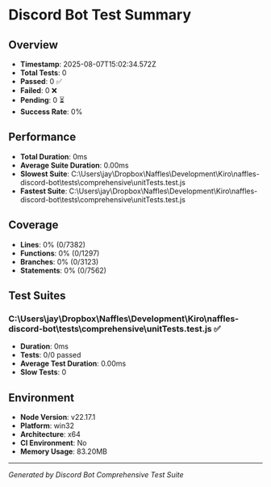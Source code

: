 # Discord Bot Test Summary

## Overview
- **Timestamp**: 2025-08-07T15:02:34.572Z
- **Total Tests**: 0
- **Passed**: 0 ✅
- **Failed**: 0 ❌
- **Pending**: 0 ⏳
- **Success Rate**: 0%

## Performance
- **Total Duration**: 0ms
- **Average Suite Duration**: 0.00ms
- **Slowest Suite**: C:\Users\jay\Dropbox\Naffles\Development\Kiro\naffles-discord-bot\tests\comprehensive\unitTests.test.js
- **Fastest Suite**: C:\Users\jay\Dropbox\Naffles\Development\Kiro\naffles-discord-bot\tests\comprehensive\unitTests.test.js

## Coverage

- **Lines**: 0% (0/7382)
- **Functions**: 0% (0/1297)
- **Branches**: 0% (0/3123)
- **Statements**: 0% (0/7562)


## Test Suites


### C:\Users\jay\Dropbox\Naffles\Development\Kiro\naffles-discord-bot\tests\comprehensive\unitTests.test.js ✅
- **Duration**: 0ms
- **Tests**: 0/0 passed
- **Average Test Duration**: 0.00ms
- **Slow Tests**: 0




## Environment
- **Node Version**: v22.17.1
- **Platform**: win32
- **Architecture**: x64
- **CI Environment**: No
- **Memory Usage**: 83.20MB

---
*Generated by Discord Bot Comprehensive Test Suite*
